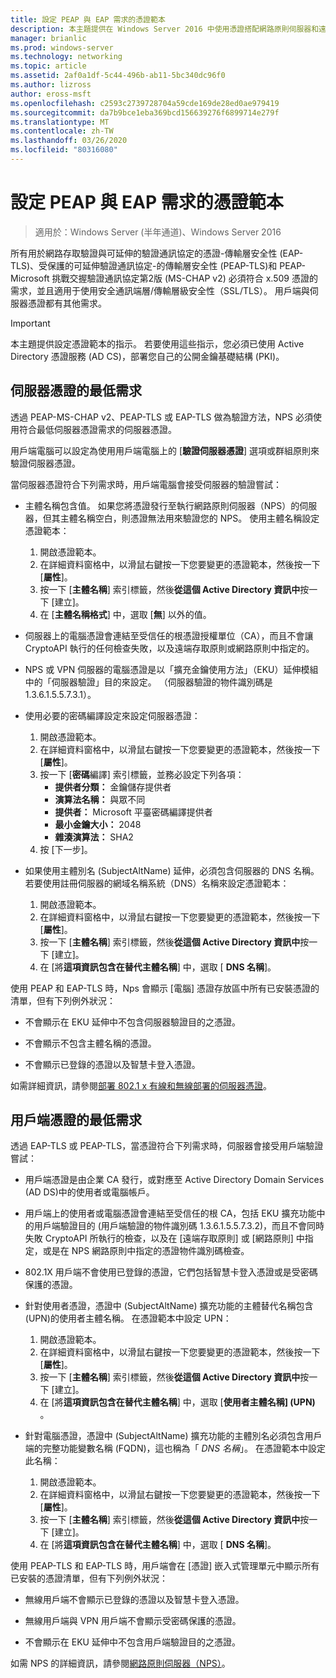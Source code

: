 ```yaml
---
title: 設定 PEAP 與 EAP 需求的憑證範本
description: 本主題提供在 Windows Server 2016 中使用憑證搭配網路原則伺服器和遠端存取的相關資訊。
manager: brianlic
ms.prod: windows-server
ms.technology: networking
ms.topic: article
ms.assetid: 2af0a1df-5c44-496b-ab11-5bc340dc96f0
ms.author: lizross
author: eross-msft
ms.openlocfilehash: c2593c2739728704a59cde169de28ed0ae979419
ms.sourcegitcommit: da7b9bce1eba369bcd156639276f6899714e279f
ms.translationtype: MT
ms.contentlocale: zh-TW
ms.lasthandoff: 03/26/2020
ms.locfileid: "80316080"
---
```

# <a name="configure-certificate-templates-for-peap-and-eap-requirements"></a>設定 PEAP 與 EAP 需求的憑證範本

>適用於：Windows Server (半年通道)、Windows Server 2016

所有用於網路存取驗證與可延伸的驗證通訊協定的憑證\-傳輸層安全性 \(EAP\-TLS\)、受保護的可延伸驗證通訊協定\-的傳輸層安全性 \(PEAP\-TLS\)和 PEAP\-Microsoft 挑戰交握驗證通訊協定第2版 \(MS\-CHAP v2\) 必須符合 x.509 憑證的需求，並且適用于使用安全通訊端層/傳輸層級安全性（SSL/TLS）。 用戶端與伺服器憑證都有其他需求。

>[!IMPORTANT]
>本主題提供設定憑證範本的指示。 若要使用這些指示，您必須已使用 Active Directory 憑證服務 \(AD CS\)，部署您自己的公開金鑰基礎結構 \(PKI\)。

## <a name="minimum-server-certificate-requirements"></a>伺服器憑證的最低需求

透過 PEAP\-MS\-CHAP v2、PEAP\-TLS 或 EAP\-TLS 做為驗證方法，NPS 必須使用符合最低伺服器憑證需求的伺服器憑證。 

用戶端電腦可以設定為使用用戶端電腦上的 [**驗證伺服器憑證**] 選項或群組原則來驗證伺服器憑證。 

當伺服器憑證符合下列需求時，用戶端電腦會接受伺服器的驗證嘗試：

- 主體名稱包含值。 如果您將憑證發行至執行網路原則伺服器（NPS）的伺服器，但其主體名稱空白，則憑證無法用來驗證您的 NPS。 使用主體名稱設定憑證範本：

    1. 開啟憑證範本。
    2. 在詳細資料窗格中，以滑鼠右鍵按一下您要變更的憑證範本，然後按一下 [**屬性**]。
    3. 按一下 [**主體名稱**] 索引標籤，然後**從這個 Active Directory 資訊中**按一下 [建立]。
    4. 在 [**主體名稱格式**] 中，選取 [**無**] 以外的值。

- 伺服器上的電腦憑證會連結至受信任的根憑證授權單位（CA），而且不會讓 CryptoAPI 執行的任何檢查失敗，以及遠端存取原則或網路原則中指定的。

- NPS 或 VPN 伺服器的電腦憑證是以「擴充金鑰使用方法」（EKU）延伸模組中的「伺服器驗證」目的來設定。 （伺服器驗證的物件識別碼是1.3.6.1.5.5.7.3.1）。

- 使用必要的密碼編譯設定來設定伺服器憑證：

    1. 開啟憑證範本。
    2. 在詳細資料窗格中，以滑鼠右鍵按一下您要變更的憑證範本，然後按一下 [**屬性**]。
    3. 按一下 [**密碼**編譯] 索引標籤，並務必設定下列各項：
       - **提供者分類：** 金鑰儲存提供者
       - **演算法名稱：** 與眾不同
       - **提供者：** Microsoft 平臺密碼編譯提供者
       - **最小金鑰大小：** 2048
       - **雜湊演算法：** SHA2
    4. 按 [下一步]。

- 如果使用主體別名 (SubjectAltName) 延伸，必須包含伺服器的 DNS 名稱。 若要使用註冊伺服器的網域名稱系統（DNS）名稱來設定憑證範本： 

    1. 開啟憑證範本。
    2. 在詳細資料窗格中，以滑鼠右鍵按一下您要變更的憑證範本，然後按一下 [**屬性**]。
    3. 按一下 [**主體名稱**] 索引標籤，然後**從這個 Active Directory 資訊中**按一下 [建立]。
    4. 在 [將**這項資訊包含在替代主體名稱**] 中，選取 [ **DNS 名稱**]。

使用 PEAP 和 EAP-TLS 時，Nps 會顯示 [電腦] 憑證存放區中所有已安裝憑證的清單，但有下列例外狀況：

- 不會顯示在 EKU 延伸中不包含伺服器驗證目的之憑證。

- 不會顯示不包含主體名稱的憑證。

- 不會顯示已登錄的憑證以及智慧卡登入憑證。

如需詳細資訊，請參閱[部署 802.1 x 有線和無線部署的伺服器憑證](https://technet.microsoft.com/windows-server-docs/networking/core-network-guide/cncg/server-certs/deploy-server-certificates-for-802.1x-wired-and-wireless-deployments)。

## <a name="minimum-client-certificate-requirements"></a>用戶端憑證的最低需求

透過 EAP-TLS 或 PEAP-TLS，當憑證符合下列需求時，伺服器會接受用戶端驗證嘗試：

- 用戶端憑證是由企業 CA 發行，或對應至 Active Directory Domain Services \(AD DS\)中的使用者或電腦帳戶。

- 用戶端上的使用者或電腦憑證會連結至受信任的根 CA，包括 EKU 擴充功能中的用戶端驗證目的 \(用戶端驗證的物件識別碼 1.3.6.1.5.5.7.3.2\)，而且不會同時失敗 CryptoAPI 所執行的檢查，以及在 [遠端存取原則] 或 [網路原則] 中指定，或是在 NPS 網路原則中指定的憑證物件識別碼檢查。

- 802.1X 用戶端不會使用已登錄的憑證，它們包括智慧卡登入憑證或是受密碼保護的憑證。

- 針對使用者憑證，憑證中 \(SubjectAltName\) 擴充功能的主體替代名稱包含 \(UPN\)的使用者主體名稱。 在憑證範本中設定 UPN：

    1. 開啟憑證範本。
    2. 在詳細資料窗格中，以滑鼠右鍵按一下您要變更的憑證範本，然後按一下 [**屬性**]。
    3. 按一下 [**主體名稱**] 索引標籤，然後**從這個 Active Directory 資訊中**按一下 [建立]。
    4. 在 [將**這項資訊包含在替代主體名稱**] 中，選取 [**使用者主體名稱] \(UPN\)** 。

- 針對電腦憑證，憑證中 \(SubjectAltName\) 擴充功能的主體別名必須包含用戶端的完整功能變數名稱 \(FQDN\)，這也稱為「 *DNS 名稱*」。 在憑證範本中設定此名稱：

    1. 開啟憑證範本。
    2. 在詳細資料窗格中，以滑鼠右鍵按一下您要變更的憑證範本，然後按一下 [**屬性**]。
    3. 按一下 [**主體名稱**] 索引標籤，然後**從這個 Active Directory 資訊中**按一下 [建立]。
    4. 在 [將**這項資訊包含在替代主體名稱**] 中，選取 [ **DNS 名稱**]。

使用 PEAP\-TLS 和 EAP\-TLS 時，用戶端會在 [憑證] 嵌入式管理單元中顯示所有已安裝的憑證清單，但有下列例外狀況：

- 無線用戶端不會顯示已登錄的憑證以及智慧卡登入憑證。 

- 無線用戶端與 VPN 用戶端不會顯示受密碼保護的憑證。 

- 不會顯示在 EKU 延伸中不包含用戶端驗證目的之憑證。


如需 NPS 的詳細資訊，請參閱[網路原則伺服器（NPS）](nps-top.md)。
